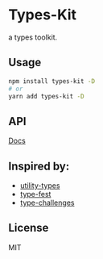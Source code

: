 # Types-Kit

a types toolkit.

## Usage

```sh
npm install types-kit -D
# or
yarn add types-kit -D
```

## API

[Docs](./docs/index.md)

## Inspired by:

- [utility-types](https://github.com/piotrwitek/utility-types)
- [type-fest](https://github.com/sindresorhus/type-fest)
- [type-challenges](https://github.com/type-challenges/type-challenges)

## License

MIT
